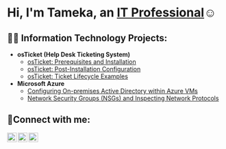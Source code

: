 <h1>Hi, I'm Tameka, an <a href="https://linkedin.com/in/tameka-ivory-mba">IT Professional</a>☺</h1>

<h2>👨‍💻 Information Technology Projects:</h2>

- <b>osTicket (Help Desk Ticketing System)</b>
  - [osTicket: Prerequisites and Installation](https://github.com/msivory/osticket-prereqs)
  - [osTicket: Post-Installation Configuration](https://github.com/msivory/post-install-config)
  - [osTicket: Ticket Lifecycle Examples](https://github.com/msivory/ticket-lifecycle)
- <b>Microsoft Azure</b>
  - [Configuring On-premises Active Directory within Azure VMs](https://github.com/msivory/configure-ad)
  - [Network Security Groups (NSGs) and Inspecting Network Protocols](https://github.com/msivory/azure-network-protocols)

<h2>🤳Connect with me:</h2>

[<img align="left" alt="Tameka | Twitter" width="22px" src="https://cdn.jsdelivr.net/npm/simple-icons@v3/icons/twitter.svg" />][twitter]
[<img align="left" alt="Tamekh | LinkedIn" width="22px" src="https://cdn.jsdelivr.net/npm/simple-icons@v3/icons/linkedin.svg" />][linkedin]
[<img align="left" alt="Tameka | Instagram" width="22px" src="https://cdn.jsdelivr.net/npm/simple-icons@v3/icons/instagram.svg" />][instagram]

[twitter]: https://twitter.com/Miz_Meka
[instagram]: https://www.instagram.com/miz_meekz
[linkedin]: https://linkedin.com/in/Tameka
